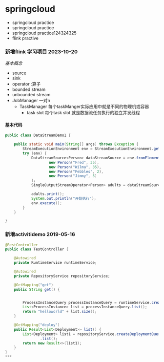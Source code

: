 # springcloud
* springcloud practice
* springcloud practice
* springcloud practice124324325
* flink practive

### 新增flink 学习项目 2023-10-20
*基本概念*
* source
* sink
* operator :算子
* bounded stream
* unbounded stream
* JobManager 一对n
  * TaskManager 每个taskManger实际应用中就是不同的物理机或容器
    * task slot 每个task slot 就是数据流任务执行的独立并发线程
#### 基本代码
```java
public class DataStreamDemo1 {

    public static void main(String[] args) throws Exception {
        StreamExecutionEnvironment env = StreamExecutionEnvironment.getExecutionEnvironment();
        try (env) {
            DataStreamSource<Person> dataStreamSource = env.fromElements(
                    new Person("Fred", 35),
                    new Person("Wilma", 35),
                    new Person("Pebbles", 2),
                    new Person("Jimmy", 5)
            );
            SingleOutputStreamOperator<Person> adults = dataStreamSource.filter(item -> item.age > 18);

            adults.print();
            System.out.println("开始执行");
            env.execute();
        }
    }

}

```

### 新增activitidemo 2019-05-16
```java
@RestController
public class TestController {

    @Autowired
    private RuntimeService runtimeService;

    @Autowired
    private RepositoryService repositoryService;

    @GetMapping("get")
    public String get() {


        ProcessInstanceQuery processInstanceQuery = runtimeService.createProcessInstanceQuery();
        List<ProcessInstance> list = processInstanceQuery.list();
        return "helloworld" + list.size();
    }

    @GetMapping("deploy")
    public Result<List<Deployment>> list() {
        List<Deployment> list1 = repositoryService.createDeploymentQuery()
                .list();
        return new Result<>(list1);
    }
}
***
